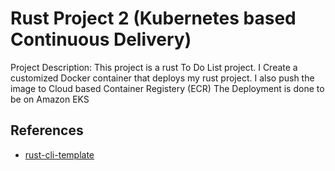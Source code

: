 # Rust Project 2 (Kubernetes based Continuous Delivery)
Project Description: This project is a rust To Do List project.
I Create a customized Docker container that deploys my rust project.
I also push the image to Cloud based Container Registery (ECR)
The Deployment is done to be on Amazon EKS


## References

* [rust-cli-template](https://github.com/kbknapp/rust-cli-template)
